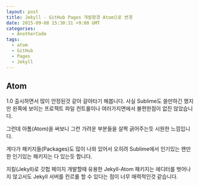 ```yaml
---
layout: post
title: Jekyll - GitHub Pages 개발환경 Atom으로 변경
date: 2015-09-08 15:30:31 +9:00 GMT
categories:
  - AnotherCode
tags:
  - atom
  - GitHub
  - Pages
  - Jekyll
---
```


## Atom

1.0 출시하면서 많이 안정된것 같아 갈아타기 해봅니다.
사실 Sublime도 쓸만하긴 했지만 왼쪽에 보이는 프로젝트 파일 컨트롤이나 여러가지면에서 불편한점이 없진 않았습니다.

그런데 아톰(Atom)을 써보니 그런 가려운 부분들을 살짝 긁어주는듯 시원한 느낌입니다.

게다가 패키지들(Packages)도 많이 나와 있어서 오히려 Sublime에서 인기있는 왠만한 인기있는 패키지는 다 있는듯 합니다.

지킬(Jekyll)로 깃헙 페이지 개발할때 유용한 Jekyll-Atom 패키지는 에디터를 벗어나지 않고서도 Jekyll 서버를 컨르롤 할 수 있다는 점이 너무 매력적인것 같습니다.
